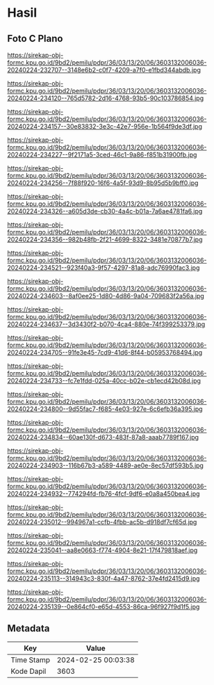 # Hasil

## Foto C Plano

https://sirekap-obj-formc.kpu.go.id/9bd2/pemilu/pdpr/36/03/13/20/06/3603132006036-20240224-232707--3148e6b2-c0f7-4209-a7f0-e1fbd344abdb.jpg

https://sirekap-obj-formc.kpu.go.id/9bd2/pemilu/pdpr/36/03/13/20/06/3603132006036-20240224-234120--765d5782-2d16-4768-93b5-90c103786854.jpg

https://sirekap-obj-formc.kpu.go.id/9bd2/pemilu/pdpr/36/03/13/20/06/3603132006036-20240224-234157--30e83832-3e3c-42e7-956e-1b564f9de3df.jpg

https://sirekap-obj-formc.kpu.go.id/9bd2/pemilu/pdpr/36/03/13/20/06/3603132006036-20240224-234227--9f2171a5-3ced-46c1-9a86-f851b31900fb.jpg

https://sirekap-obj-formc.kpu.go.id/9bd2/pemilu/pdpr/36/03/13/20/06/3603132006036-20240224-234256--7f88f920-16f6-4a5f-93d9-8b95d5b9bff0.jpg

https://sirekap-obj-formc.kpu.go.id/9bd2/pemilu/pdpr/36/03/13/20/06/3603132006036-20240224-234326--a605d3de-cb30-4a4c-b01a-7a6ae4781fa6.jpg

https://sirekap-obj-formc.kpu.go.id/9bd2/pemilu/pdpr/36/03/13/20/06/3603132006036-20240224-234356--982b48fb-2f21-4699-8322-3481e70877b7.jpg

https://sirekap-obj-formc.kpu.go.id/9bd2/pemilu/pdpr/36/03/13/20/06/3603132006036-20240224-234521--923f40a3-9f57-4297-81a8-adc76990fac3.jpg

https://sirekap-obj-formc.kpu.go.id/9bd2/pemilu/pdpr/36/03/13/20/06/3603132006036-20240224-234603--8af0ee25-1d80-4d86-9a04-709683f2a56a.jpg

https://sirekap-obj-formc.kpu.go.id/9bd2/pemilu/pdpr/36/03/13/20/06/3603132006036-20240224-234637--3d3430f2-b070-4ca4-880e-74f399253379.jpg

https://sirekap-obj-formc.kpu.go.id/9bd2/pemilu/pdpr/36/03/13/20/06/3603132006036-20240224-234705--91fe3e45-7cd9-41d6-8f44-b05953768494.jpg

https://sirekap-obj-formc.kpu.go.id/9bd2/pemilu/pdpr/36/03/13/20/06/3603132006036-20240224-234733--fc7e1fdd-025a-40cc-b02e-cb1ecd42b08d.jpg

https://sirekap-obj-formc.kpu.go.id/9bd2/pemilu/pdpr/36/03/13/20/06/3603132006036-20240224-234800--9d55fac7-f685-4e03-927e-6c6efb36a395.jpg

https://sirekap-obj-formc.kpu.go.id/9bd2/pemilu/pdpr/36/03/13/20/06/3603132006036-20240224-234834--60ae130f-d673-483f-87a8-aaab7789f167.jpg

https://sirekap-obj-formc.kpu.go.id/9bd2/pemilu/pdpr/36/03/13/20/06/3603132006036-20240224-234903--116b67b3-a589-4489-ae0e-8ec57df593b5.jpg

https://sirekap-obj-formc.kpu.go.id/9bd2/pemilu/pdpr/36/03/13/20/06/3603132006036-20240224-234932--774294fd-fb76-4fcf-9df6-e0a8a450bea4.jpg

https://sirekap-obj-formc.kpu.go.id/9bd2/pemilu/pdpr/36/03/13/20/06/3603132006036-20240224-235012--994967a1-ccfb-4fbb-ac5b-d918df7cf65d.jpg

https://sirekap-obj-formc.kpu.go.id/9bd2/pemilu/pdpr/36/03/13/20/06/3603132006036-20240224-235041--aa8e0663-f774-4904-8e21-17f479818aef.jpg

https://sirekap-obj-formc.kpu.go.id/9bd2/pemilu/pdpr/36/03/13/20/06/3603132006036-20240224-235113--314943c3-830f-4a47-8762-37e4fd2415d9.jpg

https://sirekap-obj-formc.kpu.go.id/9bd2/pemilu/pdpr/36/03/13/20/06/3603132006036-20240224-235139--0e864cf0-e65d-4553-86ca-96f927f9d1f5.jpg


## Metadata

| Key        | Value               |
| ---------- | ------------------- |
| Time Stamp | 2024-02-25 00:03:38 |
| Kode Dapil | 3603                |



